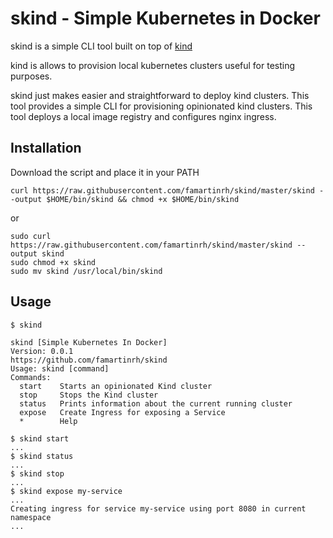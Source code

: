 # skind - Simple Kubernetes in Docker

skind is a simple CLI tool built on top of [kind](https://kind.sigs.k8s.io/)

kind is allows to provision local kubernetes clusters useful for testing purposes.

skind just makes easier and straightforward to deploy kind clusters. This tool provides a simple CLI for provisioning opinionated kind clusters. This tool deploys a local image registry and configures nginx ingress.

## Installation
Download the script and place it in your PATH
```
curl https://raw.githubusercontent.com/famartinrh/skind/master/skind --output $HOME/bin/skind && chmod +x $HOME/bin/skind
```
or
```
sudo curl https://raw.githubusercontent.com/famartinrh/skind/master/skind --output skind
sudo chmod +x skind
sudo mv skind /usr/local/bin/skind
```

## Usage
```
$ skind

skind [Simple Kubernetes In Docker]
Version: 0.0.1
https://github.com/famartinrh/skind
Usage: skind [command]
Commands:
  start    Starts an opinionated Kind cluster
  stop     Stops the Kind cluster
  status   Prints information about the current running cluster
  expose   Create Ingress for exposing a Service
  *        Help

$ skind start
...
$ skind status
...
$ skind stop
...
$ skind expose my-service
...
Creating ingress for service my-service using port 8080 in current namespace
...
```